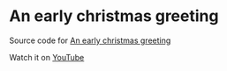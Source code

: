 # An early christmas greeting

Source code for [An early christmas greeting](https://csdb.dk/release/?id=227481)

Watch it on [YouTube](https://www.youtube.com/watch?v=fZYGp7k-e44)
